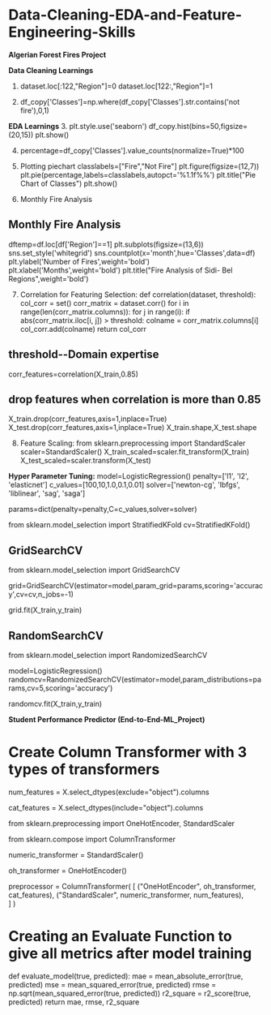# Data-Cleaning-EDA-and-Feature-Engineering-Skills

**Algerian Forest Fires Project**

**Data Cleaning Learnings**
1. dataset.loc[:122,"Region"]=0
   dataset.loc[122:,"Region"]=1

2. df_copy['Classes']=np.where(df_copy['Classes'].str.contains('not fire'),0,1)

**EDA Learnings**
3. plt.style.use('seaborn')
df_copy.hist(bins=50,figsize=(20,15))
plt.show()

4. percentage=df_copy['Classes'].value_counts(normalize=True)*100

5. Plotting piechart
classlabels=["Fire","Not Fire"]
plt.figure(figsize=(12,7))
plt.pie(percentage,labels=classlabels,autopct='%1.1f%%')
plt.title("Pie Chart of Classes")
plt.show()

6. Monthly Fire Analysis
## Monthly Fire Analysis
dftemp=df.loc[df['Region']==1]
plt.subplots(figsize=(13,6))
sns.set_style('whitegrid')
sns.countplot(x='month',hue='Classes',data=df)
plt.ylabel('Number of Fires',weight='bold')
plt.xlabel('Months',weight='bold')
plt.title("Fire Analysis of Sidi- Bel Regions",weight='bold')

7. Correlation for Featuring Selection:
def correlation(dataset, threshold):
    col_corr = set()
    corr_matrix = dataset.corr()
    for i in range(len(corr_matrix.columns)):
        for j in range(i):
            if abs(corr_matrix.iloc[i, j]) > threshold: 
                colname = corr_matrix.columns[i]
                col_corr.add(colname)
    return col_corr

## threshold--Domain expertise
corr_features=correlation(X_train,0.85)

## drop features when correlation is more than 0.85 
X_train.drop(corr_features,axis=1,inplace=True)
X_test.drop(corr_features,axis=1,inplace=True)
X_train.shape,X_test.shape

8. Feature Scaling:
from sklearn.preprocessing import StandardScaler
scaler=StandardScaler()
X_train_scaled=scaler.fit_transform(X_train)
X_test_scaled=scaler.transform(X_test)


**Hyper Parameter Tuning:**
model=LogisticRegression()
penalty=['l1', 'l2', 'elasticnet']
c_values=[100,10,1.0,0.1,0.01]
solver=['newton-cg', 'lbfgs', 'liblinear', 'sag', 'saga']

params=dict(penalty=penalty,C=c_values,solver=solver)

from sklearn.model_selection import StratifiedKFold
cv=StratifiedKFold()

## GridSearchCV
from sklearn.model_selection import GridSearchCV

grid=GridSearchCV(estimator=model,param_grid=params,scoring='accuracy',cv=cv,n_jobs=-1)

grid.fit(X_train,y_train)

## RandomSearchCV
from sklearn.model_selection import RandomizedSearchCV

model=LogisticRegression()
randomcv=RandomizedSearchCV(estimator=model,param_distributions=params,cv=5,scoring='accuracy')

randomcv.fit(X_train,y_train)


****Student Performance Predictor (End-to-End-ML_Project)****

# Create Column Transformer with 3 types of transformers

num_features = X.select_dtypes(exclude="object").columns

cat_features = X.select_dtypes(include="object").columns

from sklearn.preprocessing import OneHotEncoder, StandardScaler

from sklearn.compose import ColumnTransformer

numeric_transformer = StandardScaler()

oh_transformer = OneHotEncoder()

preprocessor = ColumnTransformer(
    [
        ("OneHotEncoder", oh_transformer, cat_features),
         ("StandardScaler", numeric_transformer, num_features),        
    ]
)

# Creating an Evaluate Function to give all metrics after model training

def evaluate_model(true, predicted):
    mae = mean_absolute_error(true, predicted)
    mse = mean_squared_error(true, predicted)
    rmse = np.sqrt(mean_squared_error(true, predicted))
    r2_square = r2_score(true, predicted)
    return mae, rmse, r2_square

